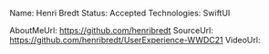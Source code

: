 Name: Henri  Bredt
Status: Accepted
Technologies: SwiftUI

AboutMeUrl: https://github.com/henribredt
SourceUrl: https://github.com/henribredt/UserExperience-WWDC21
VideoUrl: 

<!---
EXAMPLE
Name: John Appleseed
Status: Submitted <or> Winner <or> Distinguished <or> Rejected
Technologies: SwiftUI, RealityKit, CoreGraphic

AboutMeUrl: https://linkedin.com/in/johnappleseed
SourceUrl: https://github.com/johnappleseed/wwdc2025
VideoUrl: https://youtu.be/ABCDE123456
-->
